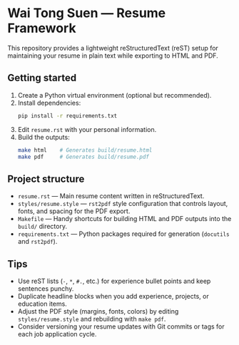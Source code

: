 # Wai Tong Suen — Resume Framework

This repository provides a lightweight reStructuredText (reST) setup for maintaining your resume in plain text while exporting to HTML and PDF.

## Getting started

1. Create a Python virtual environment (optional but recommended).
2. Install dependencies:
   ```bash
   pip install -r requirements.txt
   ```
3. Edit `resume.rst` with your personal information.
4. Build the outputs:
   ```bash
   make html    # Generates build/resume.html
   make pdf     # Generates build/resume.pdf
   ```

## Project structure

- `resume.rst` — Main resume content written in reStructuredText.
- `styles/resume.style` — `rst2pdf` style configuration that controls layout, fonts, and spacing for the PDF export.
- `Makefile` — Handy shortcuts for building HTML and PDF outputs into the `build/` directory.
- `requirements.txt` — Python packages required for generation (`docutils` and `rst2pdf`).

## Tips

- Use reST lists (`-`, `*`, `#.`, etc.) for experience bullet points and keep sentences punchy.
- Duplicate headline blocks when you add experience, projects, or education items.
- Adjust the PDF style (margins, fonts, colors) by editing `styles/resume.style` and rebuilding with `make pdf`.
- Consider versioning your resume updates with Git commits or tags for each job application cycle.

